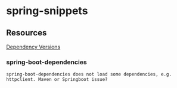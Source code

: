 # spring-snippets
## Resources
[Dependency Versions](https://docs.spring.io/spring-boot/docs/current/reference/html/dependency-versions.html)

### spring-boot-dependencies
    spring-boot-dependencies does not load some dependencies, e.g. httpclient. Maven or Springboot issue?
    
